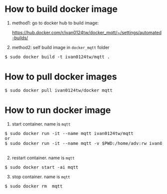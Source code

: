 # How to build docker image
1. method1: go to docker hub to build image:

   https://hub.docker.com/r/ivan0124tw/docker_mqtt/~/settings/automated-builds/

2. method2: self build image in `docker_mqtt` folder 
<pre>
$ sudo docker build -t ivan0124tw/mqtt .
</pre>

# How to pull docker images
<pre>
$ sudo docker pull ivan0124tw/docker_mqtt
</pre>

# How to run docker image
1. start container. name is `mqtt`
<pre>
$ sudo docker run -it --name mqtt ivan0124tw/mqtt
or 
$ sudo docker run -it --name mqtt -v $PWD:/home/adv:rw ivan0124tw/mqtt

</pre>

2. restart container. name is `mqtt`
<pre>
$ sudo docker start -ai mqtt
</pre>

3. stop container. name is `mqtt`
<pre>
$ sudo docker rm  mqtt
</pre>
